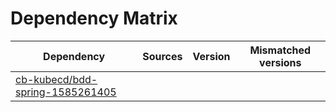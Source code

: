 # Dependency Matrix

Dependency | Sources | Version | Mismatched versions
---------- | ------- | ------- | -------------------
[cb-kubecd/bdd-spring-1585261405](https://github.com/cb-kubecd/bdd-spring-1585261405.git) |  | []() | 
